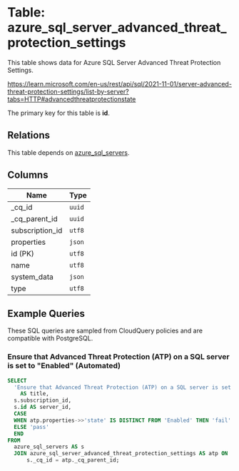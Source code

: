 # Table: azure_sql_server_advanced_threat_protection_settings

This table shows data for Azure SQL Server Advanced Threat Protection Settings.

https://learn.microsoft.com/en-us/rest/api/sql/2021-11-01/server-advanced-threat-protection-settings/list-by-server?tabs=HTTP#advancedthreatprotectionstate

The primary key for this table is **id**.

## Relations

This table depends on [azure_sql_servers](azure_sql_servers).

## Columns

| Name          | Type          |
| ------------- | ------------- |
|_cq_id|`uuid`|
|_cq_parent_id|`uuid`|
|subscription_id|`utf8`|
|properties|`json`|
|id (PK)|`utf8`|
|name|`utf8`|
|system_data|`json`|
|type|`utf8`|

## Example Queries

These SQL queries are sampled from CloudQuery policies and are compatible with PostgreSQL.

### Ensure that Advanced Threat Protection (ATP) on a SQL server is set to "Enabled" (Automated)

```sql
SELECT
  'Ensure that Advanced Threat Protection (ATP) on a SQL server is set to "Enabled" (Automated)'
    AS title,
  s.subscription_id,
  s.id AS server_id,
  CASE
  WHEN atp.properties->>'state' IS DISTINCT FROM 'Enabled' THEN 'fail'
  ELSE 'pass'
  END
FROM
  azure_sql_servers AS s
  JOIN azure_sql_server_advanced_threat_protection_settings AS atp ON
      s._cq_id = atp._cq_parent_id;
```


